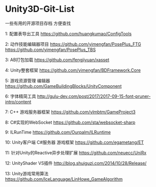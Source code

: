 # Unity3D-Git-List
一些有用的开源项目存档 方便查找

1: 配置表导出工具
https://github.com/huangkumao/ConfigTools

2: 动作技能编辑器项目
https://github.com/yimengfan/PosePlus_FTG   
https://github.com/yimengfan/PosePlus_TBS

3: AB打包加载
https://github.com/fengjiyuan/xasset

4: Unity整套框架
https://github.com/yimengfan/BDFramework.Core

5: 游戏资源管理 编辑器
https://github.com/GameBuildingBlocks/UnityComponent

6: 字体精简工具
http://gulu-dev.com/post/2017/2017-09-15-font-pruner-intro/content

7: C++ 游戏服务器框架
https://github.com/ylmbtm/GameProject3

8: C#实现的WebSocket
https://github.com/sta/websocket-sharp

9: ILRunTime
https://github.com/Ourpalm/ILRuntime

10: Unity客户端 C#服务器 游戏框架
https://github.com/egametang/ET

11: 针对Unity的Reactive异步处理扩展
https://github.com/neuecc/UniRx

12: UnityShader VS插件
http://blog.shuiguzi.com/2014/10/28/Release/

13: Unity游戏常用算法
https://github.com/IceLanguage/LinHowe_GameAlgorithm
